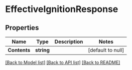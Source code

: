 # EffectiveIgnitionResponse

## Properties
Name | Type | Description | Notes
------------ | ------------- | ------------- | -------------
**Contents** | **string** |  | [default to null]

[[Back to Model list]](../README.md#documentation-for-models) [[Back to API list]](../README.md#documentation-for-api-endpoints) [[Back to README]](../README.md)


